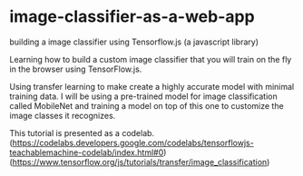 # image-classifier-as-a-web-app
 building a image classifier using Tensorflow.js (a javascript library) 

Learning how to build a custom image classifier that you will train on the fly in the browser using TensorFlow.js.

Using transfer learning to make create a highly accurate model with minimal training data. I will be using a pre-trained model for image classification called MobileNet and training a model on top of this one to customize the image classes it recognizes.

This tutorial is presented as a codelab.
(https://codelabs.developers.google.com/codelabs/tensorflowjs-teachablemachine-codelab/index.html#0)
(https://www.tensorflow.org/js/tutorials/transfer/image_classification)


